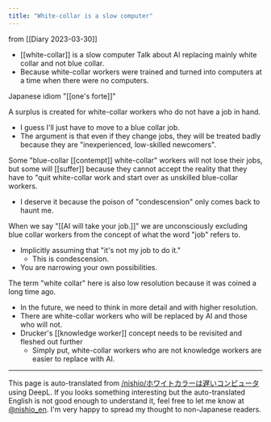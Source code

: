 ```yaml
---
title: "White-collar is a slow computer"
---
```


from  [[Diary 2023-03-30]]
- [[white-collar]] is a slow computer
Talk about AI replacing mainly white collar and not blue collar.
- Because white-collar workers were trained and turned into computers at a time when there were no computers.

Japanese idiom "[[one's forte]]"

A surplus is created for white-collar workers who do not have a job in hand.
- I guess I'll just have to move to a blue collar job.
- The argument is that even if they change jobs, they will be treated badly because they are "inexperienced, low-skilled newcomers".

Some "blue-collar [[contempt]] white-collar" workers will not lose their jobs, but some will [[suffer]] because they cannot accept the reality that they have to "quit white-collar work and start over as unskilled blue-collar workers.
- I deserve it because the poison of "condescension" only comes back to haunt me.

When we say "[[AI will take your job.]]" we are unconsciously excluding blue collar workers from the concept of what the word "job" refers to.
- Implicitly assuming that "it's not my job to do it."
    - This is condescension.
- You are narrowing your own possibilities.

The term "white collar" here is also low resolution because it was coined a long time ago.
- In the future, we need to think in more detail and with higher resolution.
- There are white-collar workers who will be replaced by AI and those who will not.
- Drucker's [[knowledge worker]] concept needs to be revisited and fleshed out further
    - Simply put, white-collar workers who are not knowledge workers are easier to replace with AI.

---
This page is auto-translated from [/nishio/ホワイトカラーは遅いコンピュータ](https://scrapbox.io/nishio/ホワイトカラーは遅いコンピュータ) using DeepL. If you looks something interesting but the auto-translated English is not good enough to understand it, feel free to let me know at [@nishio_en](https://twitter.com/nishio_en). I'm very happy to spread my thought to non-Japanese readers.